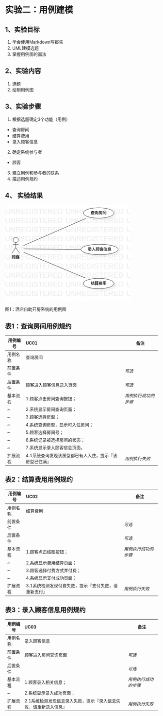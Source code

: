 # 实验二：用例建模

## 1、实验目标

1. 学会使用Markdown写报告
2. UML建模选题
3. 掌握用例图的画法

## 2、实验内容

1. 选题
2. 绘制用例图

## 3、实验步骤

1. 根据选题确定3个功能（用例）
- 查询房间
- 结算费用
- 录入顾客信息
2. 确定系统参与者
- 顾客
3. 建立用例和参与者的联系
4. 描述用例规约

## 4、 实验结果

![用例图](./Lab2_UseCaseDiagram.jpg)

图1：酒店自助开房系统的用例图

## 表1：查询房间用例规约

用例编号  | UC01 | 备注  
-|:-|-  
用例名称  | 查询房间 |   
前置条件  |      | *可选*   
后置条件  | 顾客进入顾客信息录入页面 | *可选*   
基本流程  | 1.顾客点击房间查询按钮； |*用例执行成功的步骤*    
~| 2.系统显示房间查询页面； |   
~| 3.顾客选择房型； |   
~| 4.系统查询房型，显示可入住房间； |   
~| 5.顾客选择房间号； | 
~| 6.系统记录被选择房间的状态； |  
~| 7.系统显示录入顾客信息页面。 | 
扩展流程  | 4.1系统查询发现该房型都已有人入住，提示『该房型已住满』 |*用例执行失败*    

## 表2：结算费用用例规约

用例编号  | UC02 | 备注  
-|:-|-  
用例名称  | 结算费用 |   
前置条件  |      | *可选*   
后置条件  |      | *可选*   
基本流程  | 1.顾客点击结账按钮； |*用例执行成功的步骤*    
~| 2.系统显示费用结算页面； |   
~| 3.顾客选择付费方式并付费； |   
~| 4.系统显示支付成功页面； |   
扩展流程  | 3.1系统检测发现付费失败，提示『支付失败，请重新支付』 |*用例执行失败*   

## 表3：录入顾客信息用例规约

用例编号  | UC03 | 备注  
-|:-|-  
用例名称  | 录入顾客信息 |   
前置条件  | 顾客进入房间查询页面 | *可选*   
后置条件  |      | *可选*   
基本流程  | 1.顾客录入相关信息； |*用例执行成功的步骤*    
~| 2.系统显示录入成功页面； |   
扩展流程  | 2.1系统检测发现信息录入失败，提示『录入信息失败，请重新录入信息』 |*用例执行失败*   